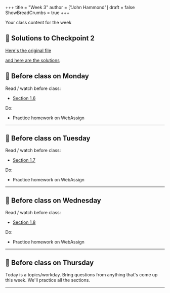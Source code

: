 +++
title = "Week 3"
author = ["John Hammond"]
draft = false
ShowBreadCrumbs = true
+++

Your class content for the week
<!--more-->

## 📖 Solutions to Checkpoint 2

[Here's the original file](https://nextcloud.math.wichita.edu/index.php/s/dJnf8Deixq4Mk2z)

[and here are the solutions](https://nextcloud.math.wichita.edu/index.php/s/cBHM83gygg9f7mc)


## 📅 Before class on Monday

Read / watch before class:
- [Section 1.6](/calc/chapter1/section6)

Do: 
- Practice homework on WebAssign

---

## 📅 Before class on Tuesday

Read / watch before class:
- [Section 1.7](/calc/chapter1/section7)

Do: 
- Practice homework on WebAssign

---

## 📅 Before class on Wednesday

Read / watch before class:
- [Section 1.8](/calc/chapter1/section8)

Do: 
- Practice homework on WebAssign

---

## 📅 Before class on Thursday

Today is a topics/workday. Bring questions from anything that's come up this week. We'll practice all the sections.

---

<!--




-->
